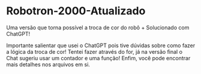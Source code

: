 # Robotron-2000-Atualizado
Uma versão que torna possível a troca de cor do robô + Solucionado com ChatGPT!

Importante salientar que usei o ChatGPT pois tive dúvidas sobre como fazer a lógica da troca de cor! Tentei fazer através do for, já na versão final o Chat sugeriu usar um contador  e uma função! Enfim, você pode encontrar mais detalhes nos arquivos em si. 

